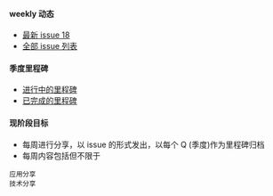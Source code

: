 #### weekly 动态
* [最新 issue 18](https://github.com/ProParty/weekly/issues/18)
* [全部 issue 列表](https://github.com/ProParty/weekly/issues?page=1&state=closed)

#### 季度里程碑
* [进行中的里程碑](https://github.com/ProParty/weekly/milestones?state=open)  
* [已完成的里程碑](https://github.com/ProParty/weekly/milestones?state=closed)

#### 现阶段目标
* 每周进行分享，以 issue 的形式发出，以每个 Q (季度)作为里程碑归档
* 每周内容包括但不限于

```
应用分享  
技术分享  
```

